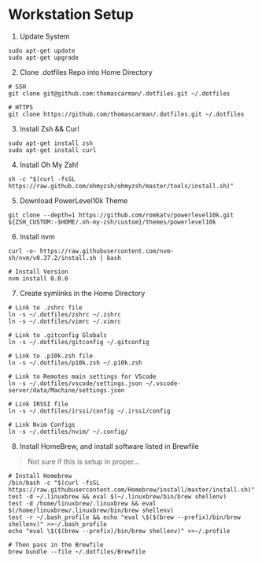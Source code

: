 # Workstation Setup

1. Update System

```shell
sudo apt-get update
sudo apt-get upgrade
```

2. Clone .dotfiles Repo into Home Directory

```shell
# SSH
git clone git@github.com:thomascarman/.dotfiles.git ~/.dotfiles

# HTTPS
git clone https://github.com/thomascarman/.dotfiles.git ~/.dotfiles
```

3. Install Zsh && Curl

```shell
sudo apt-get install zsh
sudo apt-get install curl
```

4. Install Oh My Zsh!

```shell
sh -c "$(curl -fsSL https://raw.github.com/ohmyzsh/ohmyzsh/master/tools/install.sh)"
```

5. Download PowerLevel10k Theme

```shell
git clone --depth=1 https://github.com/romkatv/powerlevel10k.git ${ZSH_CUSTOM:-$HOME/.oh-my-zsh/custom}/themes/powerlevel10k
```

6. Install nvm

```shell
curl -o- https://raw.githubusercontent.com/nvm-sh/nvm/v0.37.2/install.sh | bash

# Install Version
nvm install 0.0.0
```

7. Create symlinks in the Home Directory

```shell
# Link to .zshrc file
ln -s ~/.dotfiles/zshrc ~/.zshrc
ln -s ~/.dotfiles/vimrc ~/.vimrc

# Link to .gitconfig Globals
ln -s ~/.dotfiles/gitconfig ~/.gitconfig

# Link to .p10k.zsh file
ln -s ~/.dotfiles/p10k.zsh ~/.p10k.zsh

# Link to Remotes main settings for VScode
ln -s ~/.dotfiles/vscode/settings.json ~/.vscode-server/data/Machine/settings.json

# Link IRSSI file
ln -s ~/.dotfiles/irssi/config ~/.irssi/config

# Link Nvim Configs
ln -s ~/.dotfiles/nvim/ ~/.config/
```

8. Install HomeBrew, and install software listed in Brewfile

> Not sure if this is setup in proper...

```shell
# Install Homebrew
/bin/bash -c "$(curl -fsSL https://raw.githubusercontent.com/Homebrew/install/master/install.sh)"
test -d ~/.linuxbrew && eval $(~/.linuxbrew/bin/brew shellenv)
test -d /home/linuxbrew/.linuxbrew && eval $(/home/linuxbrew/.linuxbrew/bin/brew shellenv)
test -r ~/.bash_profile && echo "eval \$($(brew --prefix)/bin/brew shellenv)" >>~/.bash_profile
echo "eval \$($(brew --prefix)/bin/brew shellenv)" >>~/.profile

# Then pass in the Brewfile
brew bundle --file ~/.dotfiles/Brewfile
```
